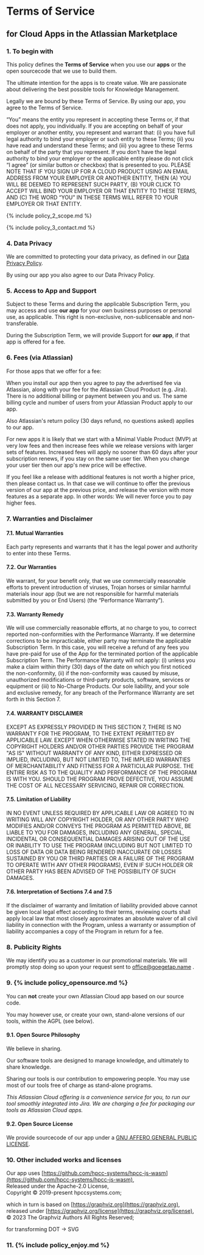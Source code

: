 # Terms of Service
## for Cloud Apps in the Atlassian Marketplace

### 1. To begin with
This policy defines the **Terms of Service** when you use our **apps** or the open sourcecode that we use to build them.

The ultimate intention for the apps is to create value. We are passionate about delivering the best possible tools for Knowledge Management.

Legally we are bound by these Terms of Service. By using our app, you agree to the Terms of Service.

“You” means the entity you represent in accepting these Terms or, if that does not apply, you individually.  If you are accepting on behalf of your employer or another entity, you represent and warrant that: (i) you have full legal authority to bind your employer or such entity to these Terms; (ii) you have read and understand these Terms; and (iii) you agree to these Terms on behalf of the party that you represent. If you don’t have the legal authority to bind your employer or the applicable entity please do not click “I agree” (or similar button or checkbox) that is presented to you.  PLEASE NOTE THAT IF YOU SIGN UP FOR A CLOUD PRODUCT USING AN EMAIL ADDRESS FROM YOUR EMPLOYER OR ANOTHER ENTITY, THEN (A) YOU WILL BE DEEMED TO REPRESENT SUCH PARTY, (B) YOUR CLICK TO ACCEPT WILL BIND YOUR EMPLOYER OR THAT ENTITY TO THESE TERMS, AND (C) THE WORD “YOU” IN THESE TERMS WILL REFER TO YOUR EMPLOYER OR THAT ENTITY.


{% include policy_2_scope.md %}

{% include policy_3_contact.md %}

### 4. Data Privacy

We are committed to protecting your data privacy, as defined in our [Data Privacy Policy](data-privacy).

By using our app you also agree to our Data Privacy Policy.

### 5. Access to App and Support

Subject to these Terms and during the applicable Subscription Term, you may access and use **our app** for your own business purposes or personal use, as applicable. This right is non-exclusive, non-sublicensable and non-transferable.

During the Subscription Term, we will provide Support for **our app**, if that app is offered for a fee.

### 6. Fees (via Atlassian)

For those apps that we offer for a fee:

When you install our app then you agree to pay the advertised fee via Atlassian, along with your fee for the Atlassian Cloud Product (e.g. Jira). There is no additional billing or payment between you and us. The same billing cycle and number of users from your Atlassian Product apply to our app.  

Also Atlassian's return policy (30 days refund, no questions asked) applies to our app.

For new apps it is likely that we start with a Minimal Viable Product (MVP) at very low fees and then increase fees while we release versions with larger sets of features. Increased fees will apply no sooner than 60 days after your subscription renews, if you stay on the same user tier. When you change your user tier then our app's new price will be effective.

If you feel like a release with additional features is not worth a higher price, then please contact us. In that case we will continue to offer the previous version of our app at the previous price, and release the version with more features as a separate app. In other words: We will never force you to pay higher fees.

### 7. Warranties and Disclaimer

#### 7.1. Mutual Warranties

Each party represents and warrants that it has the legal power and authority to enter into these Terms.

#### 7.2. Our Warranties

We warrant, for your benefit only, that we use commercially reasonable efforts to prevent introduction of viruses, Trojan horses or similar harmful materials inour app (but we are not responsible for harmful materials submitted by you or End Users) (the “Performance Warranty”).

#### 7.3. Warranty Remedy

We will use commercially reasonable efforts, at no charge to you, to correct reported non-conformities with the Performance Warranty. If we determine corrections to be impracticable, either party may terminate the applicable Subscription Term. In this case, you will receive a refund of any fees you have pre-paid for use of the App for the terminated portion of the applicable Subscription Term. The Performance Warranty will not apply: (i) unless you make a claim within thirty (30) days of the date on which you first noticed the non-conformity, (ii) if the non-conformity was caused by misuse, unauthorized modifications or third-party products, software, services or equipment or (iii) to No-Charge Products. Our sole liability, and your sole and exclusive remedy, for any breach of the Performance Warranty are set forth in this Section 7.

#### 7.4. WARRANTY DISCLAIMER

EXCEPT AS EXPRESSLY PROVIDED IN THIS SECTION 7, THERE IS NO WARRANTY FOR THE PROGRAM, TO THE EXTENT PERMITTED BY APPLICABLE LAW. EXCEPT WHEN OTHERWISE STATED IN WRITING THE COPYRIGHT HOLDERS AND/OR OTHER PARTIES PROVIDE THE PROGRAM "AS IS" WITHOUT WARRANTY OF ANY KIND, EITHER EXPRESSED OR IMPLIED, INCLUDING, BUT NOT LIMITED TO, THE IMPLIED WARRANTIES OF MERCHANTABILITY AND FITNESS FOR A PARTICULAR PURPOSE. THE ENTIRE RISK AS TO THE QUALITY AND PERFORMANCE OF THE PROGRAM IS WITH YOU. SHOULD THE PROGRAM PROVE DEFECTIVE, YOU ASSUME THE COST OF ALL NECESSARY SERVICING, REPAIR OR CORRECTION.

#### 7.5. Limitation of Liability

IN NO EVENT UNLESS REQUIRED BY APPLICABLE LAW OR AGREED TO IN WRITING WILL ANY COPYRIGHT HOLDER, OR ANY OTHER PARTY WHO MODIFIES AND/OR CONVEYS THE PROGRAM AS PERMITTED ABOVE, BE LIABLE TO YOU FOR DAMAGES, INCLUDING ANY GENERAL, SPECIAL, INCIDENTAL OR CONSEQUENTIAL DAMAGES ARISING OUT OF THE USE OR INABILITY TO USE THE PROGRAM (INCLUDING BUT NOT LIMITED TO LOSS OF DATA OR DATA BEING RENDERED INACCURATE OR LOSSES SUSTAINED BY YOU OR THIRD PARTIES OR A FAILURE OF THE PROGRAM TO OPERATE WITH ANY OTHER PROGRAMS), EVEN IF SUCH HOLDER OR OTHER PARTY HAS BEEN ADVISED OF THE POSSIBILITY OF SUCH DAMAGES.

#### 7.6. Interpretation of Sections 7.4 and 7.5

If the disclaimer of warranty and limitation of liability provided above cannot be given local legal effect according to their terms, reviewing courts shall apply local law that most closely approximates an absolute waiver of all civil liability in connection with the Program, unless a warranty or assumption of liability accompanies a copy of the Program in return for a fee.

### 8. Publicity Rights

We may identify you as a customer in our promotional materials. We will promptly stop doing so upon your request sent to [office@goegetap.name](mailto:office@goegetap.name) .


### 9. {% include policy_opensource.md %}

You can **not** create your own Atlassian Cloud app based on our source code.

You may however use, or create your own, stand-alone versions of our tools, within the AGPL (see below).

#### 9.1. Open Source Philosophy

We believe in sharing.

Our software tools are designed to manage knowledge, and ultimately to share knowledge.

Sharing our tools is our contribution to empowering people. You may use most of our tools free of charge as stand-alone programs.

_This Atlassian Cloud offering is a convenience service for you, to run our tool smoothly integrated into Jira. We are charging a fee for packaging our tools as Atlassian Cloud apps._

#### 9.2. Open Source License

We provide sourcecode of our app under a [GNU AFFERO GENERAL PUBLIC LICENSE](https://www.gnu.org/licenses/agpl-3.0.en.html).

### 10. Other included works and licenses

Our app uses [https://github.com/hpcc-systems/hpcc-js-wasm](https://github.com/hpcc-systems/hpcc-js-wasm),  
Released under the Apache-2.0 License,  
Copyright © 2019-present hpccsystems.com;  

which in turn is based on [https://graphviz.org](https://graphviz.org),  
released under [https://graphviz.org/license](https://graphviz.org/license),  
© 2023 The Graphviz Authors All Rights Reserved;  

for transforming DOT -> SVG

### 11. {% include policy_enjoy.md %}
